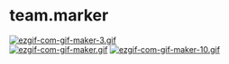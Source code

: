 # team.marker

 [![ezgif-com-gif-maker-3.gif](https://i.postimg.cc/GtRnkxKc/ezgif-com-gif-maker-3.gif)](https://postimg.cc/MM9LwRg4)                                                
 [![ezgif-com-gif-maker.gif](https://i.postimg.cc/htT7LsWF/ezgif-com-gif-maker.gif)](https://postimg.cc/SnQsqWxV)
[![ezgif-com-gif-maker-10.gif](https://i.postimg.cc/zfXrnbnb/ezgif-com-gif-maker-10.gif)](https://postimg.cc/w1PZzB4g)
